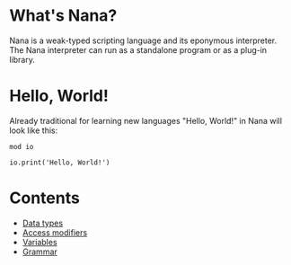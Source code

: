 # What's Nana?

Nana is a weak-typed scripting language and its eponymous interpreter. The Nana interpreter can run as a standalone program or as a plug-in library.

# Hello, World!

Already traditional for learning new languages "Hello, World!" in Nana will look like this:

```
mod io

io.print('Hello, World!')
```

# Contents

* [Data types](TYPES.md)
* [Access modifiers](ACCESS_MODIFIERS.md)
* [Variables](VARIABLES.md)
* [Grammar](GRAMMAR.md)